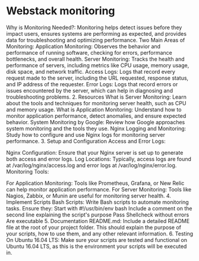  Webstack monitoring
====================
Why is Monitoring Needed?: Monitoring helps detect issues before they impact users, ensures systems are performing as expected, and provides data for troubleshooting and optimizing performance.
Two Main Areas of Monitoring:
Application Monitoring: Observes the behavior and performance of running software, checking for errors, performance bottlenecks, and overall health.
Server Monitoring: Tracks the health and performance of servers, including metrics like CPU usage, memory usage, disk space, and network traffic.
Access Logs: Logs that record every request made to the server, including the URL requested, response status, and IP address of the requester.
Error Logs: Logs that record errors or issues encountered by the server, which can help in diagnosing and troubleshooting problems.
2. Resources
What is Server Monitoring: Learn about the tools and techniques for monitoring server health, such as CPU and memory usage.
What is Application Monitoring: Understand how to monitor application performance, detect anomalies, and ensure expected behavior.
System Monitoring by Google: Review how Google approaches system monitoring and the tools they use.
Nginx Logging and Monitoring: Study how to configure and use Nginx logs for monitoring server performance.
3. Setup and Configuration
Access and Error Logs:

Nginx Configuration: Ensure that your Nginx server is set up to generate both access and error logs.
Log Locations: Typically, access logs are found at /var/log/nginx/access.log and error logs at /var/log/nginx/error.log.
Monitoring Tools:

For Application Monitoring: Tools like Prometheus, Grafana, or New Relic can help monitor application performance.
For Server Monitoring: Tools like Nagios, Zabbix, or Munin are useful for monitoring server health.
4. Implement Scripts
Bash Scripts: Write Bash scripts to automate monitoring tasks. Ensure they:
Start with #!/usr/bin/env bash
Include a comment on the second line explaining the script's purpose
Pass Shellcheck without errors
Are executable
5. Documentation
README.md: Include a detailed README file at the root of your project folder. This should explain the purpose of your scripts, how to use them, and any other relevant information.
6. Testing
On Ubuntu 16.04 LTS: Make sure your scripts are tested and functional on Ubuntu 16.04 LTS, as this is the environment your scripts will be executed in.
